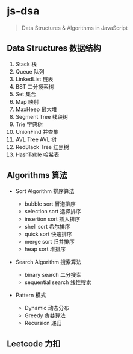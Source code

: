 # js-dsa

> Data Structures & Algorithms in JavaScript

## Data Structures 数据结构

1. Stack 栈
2. Queue 队列
3. LinkedList 链表
4. BST 二分搜索树
5. Set 集合
6. Map 映射
7. MaxHeep 最大堆
8. Segment Tree 线段树
9. Trie 字典树
10. UnionFind 并查集
11. AVL Tree AVL 树
12. RedBlack Tree 红黑树
13. HashTable 哈希表

## Algorithms 算法

- Sort Algorithm 排序算法

  - bubble sort 冒泡排序
  - selection sort 选择排序
  - insertion sort 插入排序
  - shell sort 希尔排序
  - quick sort 快速排序
  - merge sort 归并排序
  - heap sort 堆排序

- Search Algorithm 搜索算法

  - binary search 二分搜索
  - sequential search 线性搜索

- Pattern 模式
  - Dynamic 动态分布
  - Greedy 贪婪算法
  - Recursion 递归

## Leetcode 力扣
